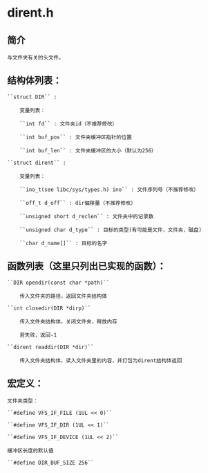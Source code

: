 # dirent.h
## 简介
    与文件夹有关的头文件。

## 结构体列表：

    ``struct DIR`` : 
        
        变量列表：

        ``int fd`` : 文件夹id（不推荐修改）

        ``int buf_pos`` : 文件夹缓冲区指针的位置
        
        ``int buf_len`` : 文件夹缓冲区的大小（默认为256）
    
    ``struct dirent`` : 
        
        变量列表： 

        ``ino_t(see libc/sys/types.h) ino`` : 文件序列号（不推荐修改）

        ``off_t d_off`` : dir偏移量（不推荐修改）

        ``unsigned short d_reclen`` : 文件夹中的记录数

        ``unsigned char d_type`` : 目标的类型(有可能是文件，文件夹，磁盘)

        ``char d_name[]`` : 目标的名字

## 函数列表（这里只列出已实现的函数）：

    ``DIR opendir(const char *path)``  
        
        传入文件夹的路径，返回文件夹结构体
    
    ``int closedir(DIR *dirp)`` 

        传入文件夹结构体，关闭文件夹，释放内存

        若失败，返回-1

    ``dirent readdir(DIR *dir)``

        传入文件夹结构体，读入文件夹里的内容，并打包为dirent结构体返回

## 宏定义：

    文件夹类型：

    ``#define VFS_IF_FILE (1UL << 0)``
    
    ``#define VFS_IF_DIR (1UL << 1)``
    
    ``#define VFS_IF_DEVICE (1UL << 2)``
    
    缓冲区长度的默认值
    
    ``#define DIR_BUF_SIZE 256``

